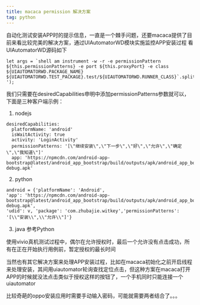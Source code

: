```yaml
---
title: macaca permission 解决方案
tag: python
---
```

自动化测试安装APP时的提示信息，一直是一个棘手问题，还要macaca提供了目前来看比较完美的解决方案，通过UIAutomatorWD模块实施监控APP安装过程
看UIAutomatorWD源码如下
```
let args = `shell am instrument -w -r -e permissionPattern ${this.permissionPatterns} -e port ${this.proxyPort} -e class ${UIAUTOMATORWD.PACKAGE_NAME} ${UIAUTOMATORWD.TEST_PACKAGE}.test/${UIAUTOMATORWD.RUNNER_CLASS}`.split(' ');
```
我们只需要在desiredCapabilities申明中添加permissionPatterns参数就可以，下面是三种客户端示例：
1. nodejs
```
desiredCapabilities:
  platformName: 'android'
  isWaitActivity: true
  activity: 'LoginActivity'
  permissionPatterns: '[\"继续安装\",\"下一步\",\"好\",\"允许\",\"确定\",\"我知道\"]'
  app: 'https://npmcdn.com/android-app-bootstrap@latest/android_app_bootstrap/build/outputs/apk/android_app_bootstrap-debug.apk'
```
2. python
```
android = {'platformName': 'Android',
'app': 'https://npmcdn.com/android-app-bootstrap@latest/android_app_bootstrap/build/outputs/apk/android_app_bootstrap-debug.apk',
'udid': v, 'package': 'com.zhubajie.witkey','permissionPatterns': '[\\"安装\\",\\"允许\\"]'}
```
3. java
参考Python

使用vivio真机测试过程中，偶尔在允许授权时，最后一个允许没有点击成功，所有在正在开始执行用例前，暂定授权的最长时间

当然也有其它解决方案来处理APP安装过程，比如在macaca初始化之前开启线程来处理安装，其间用uiautomator轮询查找定位点击，但这种方案在macaca打开APP的时候就没法点击类似于授权这样的按钮了，一个手机同时只能连接一个uiautomator

比较奇葩的oppo安装应用时需要手动输入密码，可能就需要两者结合了。。。
